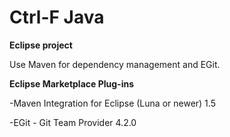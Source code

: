 # Ctrl-F Java

**Eclipse project**

Use Maven for dependency management and EGit.

**Eclipse Marketplace Plug-ins**

-Maven Integration for Eclipse (Luna or newer) 1.5

-EGit - Git Team Provider 4.2.0
